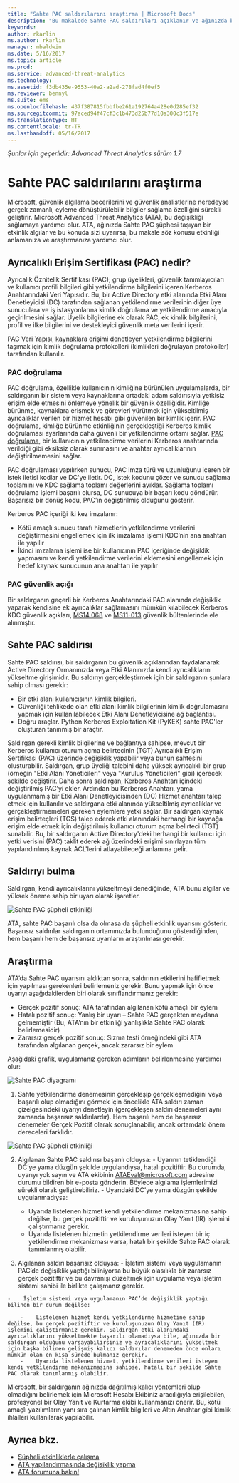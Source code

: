 ```yaml
---
title: "Sahte PAC saldırılarını araştırma | Microsoft Docs"
description: "Bu makalede Sahte PAC saldırıları açıklanır ve ağınızda bu tehdit algılandığında uygulanacak araştırma yönergeleri sağlanır."
keywords: 
author: rkarlin
ms.author: rkarlin
manager: mbaldwin
ms.date: 5/16/2017
ms.topic: article
ms.prod: 
ms.service: advanced-threat-analytics
ms.technology: 
ms.assetid: f3db435e-9553-40a2-a2ad-278fad4f0ef5
ms.reviewer: bennyl
ms.suite: ems
ms.openlocfilehash: 437f387815fbbfbe261a192764a428e0d285ef32
ms.sourcegitcommit: 97aced94f47cf3c1b473d25b77d10a300c3f517e
ms.translationtype: HT
ms.contentlocale: tr-TR
ms.lasthandoff: 05/16/2017
---
```

*Şunlar için geçerlidir: Advanced Threat Analytics sürüm 1.7*

# <a name="investigating-forged-pac-attacks"></a>Sahte PAC saldırılarını araştırma

Microsoft, güvenlik algılama becerilerini ve güvenlik analistlerine neredeyse gerçek zamanlı, eyleme dönüştürülebilir bilgiler sağlama özelliğini sürekli geliştirir. Microsoft Advanced Threat Analytics (ATA), bu değişikliği sağlamaya yardımcı olur. ATA, ağınızda Sahte PAC şüphesi taşıyan bir etkinlik algılar ve bu konuda sizi uyarırsa, bu makale söz konusu etkinliği anlamanıza ve araştırmanıza yardımcı olur.

## <a name="what-is-a-privileged-access-certificate-pac"></a>Ayrıcalıklı Erişim Sertifikası (PAC) nedir?

Ayrıcalık Öznitelik Sertifikası (PAC); grup üyelikleri, güvenlik tanımlayıcıları ve kullanıcı profili bilgileri gibi yetkilendirme bilgilerini içeren Kerberos Anahtarındaki Veri Yapısıdır. Bu, bir Active Directory etki alanında Etki Alanı Denetleyicisi (DC) tarafından sağlanan yetkilendirme verilerinin diğer üye sunuculara ve iş istasyonlarına kimlik doğrulama ve yetkilendirme amacıyla geçirilmesini sağlar. Üyelik bilgilerine ek olarak PAC, ek kimlik bilgilerini, profil ve ilke bilgilerini ve destekleyici güvenlik meta verilerini içerir. 

PAC Veri Yapısı, kaynaklara erişimi denetleyen yetkilendirme bilgilerini taşımak için kimlik doğrulama protokolleri (kimlikleri doğrulayan protokoller) tarafından kullanılır.

### <a name="pac-validation"></a>PAC doğrulama

PAC doğrulama, özellikle kullanıcının kimliğine bürünülen uygulamalarda, bir saldırganın bir sistem veya kaynaklarına ortadaki adam saldırısıyla yetkisiz erişim elde etmesini önlemeye yönelik bir güvenlik özelliğidir. Kimliğe bürünme, kaynaklara erişmek ve görevleri yürütmek için yükseltilmiş ayrıcalıklar verilen bir hizmet hesabı gibi güvenilen bir kimlik içerir. PAC doğrulama, kimliğe bürünme etkinliğinin gerçekleştiği Kerberos kimlik doğrulaması ayarlarında daha güvenli bir yetkilendirme ortamı sağlar. [PAC doğrulama](https://blogs.msdn.microsoft.com/openspecification/2009/04/24/understanding-microsoft-kerberos-pac-validation/), bir kullanıcının yetkilendirme verilerini Kerberos anahtarında verildiği gibi eksiksiz olarak sunmasını ve anahtar ayrıcalıklarının değiştirilmemesini sağlar.

PAC doğrulaması yapılırken sunucu, PAC imza türü ve uzunluğunu içeren bir istek iletisi kodlar ve DC'ye iletir. DC, istek kodunu çözer ve sunucu sağlama toplamını ve KDC sağlama toplamı değerlerini ayıklar. Sağlama toplamı doğrulama işlemi başarılı olursa, DC sunucuya bir başarı kodu döndürür. Başarısız bir dönüş kodu, PAC’ın değiştirilmiş olduğunu gösterir. 

Kerberos PAC içeriği iki kez imzalanır: 
- Kötü amaçlı sunucu tarafı hizmetlerin yetkilendirme verilerini değiştirmesini engellemek için ilk imzalama işlemi KDC’nin ana anahtarı ile yapılır
- İkinci imzalama işlemi ise bir kullanıcının PAC içeriğinde değişiklik yapmasını ve kendi yetkilendirme verilerini eklemesini engellemek için hedef kaynak sunucunun ana anahtarı ile yapılır

### <a name="pac-vulnerability"></a>PAC güvenlik açığı
Bir saldırganın geçerli bir Kerberos Anahtarındaki PAC alanında değişiklik yaparak kendisine ek ayrıcalıklar sağlamasını mümkün kılabilecek Kerberos KDC güvenlik açıkları, [MS14 068](https://technet.microsoft.com/library/security/MS14-068.aspx) ve [MS11-013](https://technet.microsoft.com/library/security/ms11-013.aspx) güvenlik bültenlerinde ele alınmıştır.

## <a name="forged-pac-attack"></a>Sahte PAC saldırısı

Sahte PAC saldırısı, bir saldırganın bu güvenlik açıklarından faydalanarak Active Directory Ormanınızda veya Etki Alanınızda kendi ayrıcalıklarını yükseltme girişimidir. Bu saldırıyı gerçekleştirmek için bir saldırganın şunlara sahip olması gerekir:
-    Bir etki alanı kullanıcısının kimlik bilgileri.
-    Güvenliği tehlikede olan etki alanı kimlik bilgilerinin kimlik doğrulamasını yapmak için kullanılabilecek Etki Alanı Denetleyicisine ağ bağlantısı.
-    Doğru araçlar. Python Kerberos Exploitation Kit (PyKEK) sahte PAC'ler oluşturan tanınmış bir araçtır.

Saldırgan gerekli kimlik bilgilerine ve bağlantıya sahipse, mevcut bir Kerberos kullanıcı oturum açma belirtecinin (TGT) Ayrıcalıklı Erişim Sertifikası (PAC) üzerinde değişiklik yapabilir veya bunun sahtesini oluşturabilir. Saldırgan, grup üyeliği talebini daha yüksek ayrıcalıklı bir grup (örneğin "Etki Alanı Yöneticileri" veya "Kuruluş Yöneticileri" gibi) içerecek şekilde değiştirir. Daha sonra saldırgan, Kerberos Anahtarı içindeki değiştirilmiş PAC’yi ekler. Ardından bu Kerberos Anahtarı, yama uygulanmamış bir Etki Alanı Denetleyicisinden (DC) Hizmet anahtarı talep etmek için kullanılır ve saldırgana etki alanında yükseltilmiş ayrıcalıklar ve gerçekleştirmemeleri gereken eylemlere yetki sağlar. Bir saldırgan kaynak erişim belirteçleri (TGS) talep ederek etki alanındaki herhangi bir kaynağa erişim elde etmek için değiştirilmiş kullanıcı oturum açma belirteci (TGT) sunabilir. Bu, bir saldırganın Active Directory'deki herhangi bir kullanıcı için yetki verisini (PAC) taklit ederek ağ üzerindeki erişimi sınırlayan tüm yapılandırılmış kaynak ACL'lerini atlayabileceği anlamına gelir.

## <a name="discovering-the-attack"></a>Saldırıyı bulma
Saldırgan, kendi ayrıcalıklarını yükseltmeyi denediğinde, ATA bunu algılar ve yüksek öneme sahip bir uyarı olarak işaretler.

![Sahte PAC şüpheli etkinliği](./media/forged-pac.png)

ATA, sahte PAC başarılı olsa da olmasa da şüpheli etkinlik uyarısını gösterir. Başarısız saldırılar saldırganın ortamınızda bulunduğunu gösterdiğinden, hem başarılı hem de başarısız uyarıların araştırılması gerekir.

## <a name="investigating"></a>Araştırma
ATA’da Sahte PAC uyarısını aldıktan sonra, saldırının etkilerini hafifletmek için yapılması gerekenleri belirlemeniz gerekir. Bunu yapmak için önce uyarıyı aşağıdakilerden biri olarak sınıflandırmanız gerekir: 
-    Gerçek pozitif sonuç: ATA tarafından algılanan kötü amaçlı bir eylem
-    Hatalı pozitif sonuç: Yanlış bir uyarı – Sahte PAC gerçekten meydana gelmemiştir (Bu, ATA’nın bir etkinliği yanlışlıkla Sahte PAC olarak belirlemesidir)
-    Zararsız gerçek pozitif sonuç: Sızma testi örneğindeki gibi ATA tarafından algılanan gerçek, ancak zararsız bir eylem

Aşağıdaki grafik, uygulamanız gereken adımların belirlenmesine yardımcı olur:

![Sahte PAC diyagramı](./media/forged-pac-diagram.png)

1. Sahte yetkilendirme denemesinin gerçekleşip gerçekleşmediğini veya başarılı olup olmadığını görmek için öncelikle ATA saldırı zaman çizelgesindeki uyarıyı denetleyin (gerçekleşen saldırı denemeleri aynı zamanda başarısız saldırılardır). Hem başarılı hem de başarısız denemeler Gerçek Pozitif olarak sonuçlanabilir, ancak ortamdaki önem dereceleri farklıdır.
 
 ![Sahte PAC şüpheli etkinliği](./media/forged-pac-sa.png)


2.    Algılanan Sahte PAC saldırısı başarılı olduysa:
    -    Uyarının tetiklendiği DC’ye yama düzgün şekilde uygulandıysa, hatalı pozitiftir. Bu durumda, uyarıyı yok sayın ve ATA ekibinin ATAEval@microsoft.com adresine durumu bildiren bir e-posta gönderin. Böylece algılama işlemlerimizi sürekli olarak geliştirebiliriz. 
    -    Uyarıdaki DC’ye yama düzgün şekilde uygulanmadıysa:
        -    Uyarıda listelenen hizmet kendi yetkilendirme mekanizmasına sahip değilse, bu gerçek pozitiftir ve kuruluşunuzun Olay Yanıt (IR) işlemini çalıştırmanız gerekir. 
        -    Uyarıda listelenen hizmetin yetkilendirme verileri isteyen bir iç yetkilendirme mekanizması varsa, hatalı bir şekilde Sahte PAC olarak tanımlanmış olabilir. 

3.    Algılanan saldırı başarısız olduysa:
    -    İşletim sistemi veya uygulamanın PAC’de değişiklik yaptığı biliniyorsa bu büyük olasılıkla bir zararsız gerçek pozitiftir ve bu davranışı düzeltmek için uygulama veya işletim sistemi sahibi ile birlikte çalışmanız gerekir.

    -    İşletim sistemi veya uygulamanın PAC’de değişiklik yaptığı bilinen bir durum değilse: 

        -    Listelenen hizmet kendi yetkilendirme hizmetine sahip değilse, bu gerçek pozitiftir ve kuruluşunuzun Olay Yanıt (IR) işlemini çalıştırmanız gerekir. Saldırgan etki alanındaki ayrıcalıklarını yükseltmekte başarılı olamadıysa bile, ağınızda bir saldırgan olduğunu varsayabilirsiniz ve ayrıcalıklarını yükseltmek için başka bilinen gelişmiş kalıcı saldırılar denemeden önce onları mümkün olan en kısa sürede bulmanız gerekir. 
        -    Uyarıda listelenen hizmet, yetkilendirme verileri isteyen kendi yetkilendirme mekanizmasına sahipse, hatalı bir şekilde Sahte PAC olarak tanımlanmış olabilir.


Microsoft, bir saldırganın ağınızda dağıtılmış kalıcı yöntemleri olup olmadığını belirlemek için Microsoft Hesabı Ekibiniz aracılığıyla erişilebilen, profesyonel bir Olay Yanıt ve Kurtarma ekibi kullanmanızı önerir. Bu, kötü amaçlı yazılımların yanı sıra çalınan kimlik bilgileri ve Altın Anahtar gibi kimlik ihlalleri kullanılarak yapılabilir.


## <a name="see-also"></a>Ayrıca bkz.
- [Şüpheli etkinliklerle çalışma](working-with-suspicious-activities.md)
- [ATA yapılandırmasında değişiklik yapma](modifying-ata-configuration.md)
- [ATA forumuna bakın!](https://social.technet.microsoft.com/Forums/security/home?forum=mata)
